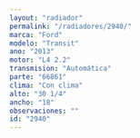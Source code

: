 ```yaml
---
layout: "radiador"
permalink: "/radiadores/2940/"
marca: "Ford"
modelo: "Transit"
ano: "2013"
motor: "L4 2.2"
transmision: "Automática"
parte: "66861"
clima: "Con clima"
alto: "30 1/4"
ancho: "18"
observaciones: ""
id: "2940"
---
```


